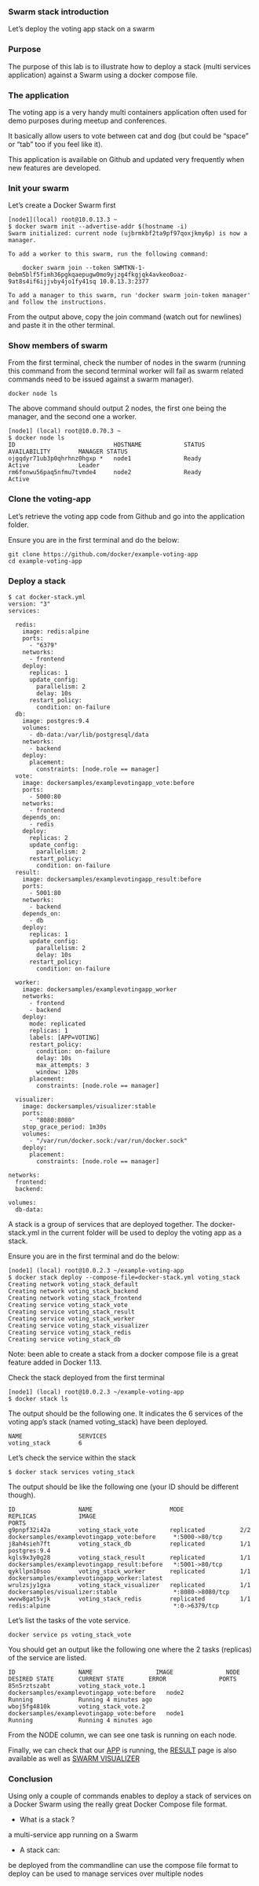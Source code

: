 ### Swarm stack introduction

Let’s deploy the voting app stack on a swarm

### Purpose
The purpose of this lab is to illustrate how to deploy a stack (multi services application) against a Swarm using a docker compose file.

### The application
The voting app is a very handy multi containers application often used for demo purposes during meetup and conferences.

It basically allow users to vote between cat and dog (but could be “space” or “tab” too if you feel like it).

This application is available on Github and updated very frequently when new features are developed.

### Init your swarm
Let’s create a Docker Swarm first

```
[node1](local) root@10.0.13.3 ~
$ docker swarm init --advertise-addr $(hostname -i)
Swarm initialized: current node (ujbrmkbf2ta9pf97qoxjkmy6p) is now a manager.

To add a worker to this swarm, run the following command:

    docker swarm join --token SWMTKN-1-0ebm5blf5fimh36pgkqaepugw0mo9yjzg4fkgjqk4avkeo0oaz-9at8s4if6ijjvby4jo1fy41sq 10.0.13.3:2377

To add a manager to this swarm, run 'docker swarm join-token manager' and follow the instructions.
```

From the output above, copy the join command (watch out for newlines) and paste it in the other terminal.

### Show members of swarm
From the first terminal, check the number of nodes in the swarm (running this command from the second terminal worker will fail as swarm related commands need to be issued against a swarm manager).

```
docker node ls
```

The above command should output 2 nodes, the first one being the manager, and the second one a worker.

```
[node1] (local) root@10.0.70.3 ~
$ docker node ls
ID                            HOSTNAME            STATUS              AVAILABILITY        MANAGER STATUS
ojgqdyr71ub3p0qhrhnz0hgxp *   node1               Ready               Active              Leader
rm6fonwu56paq5nfmu7tvmde4     node2               Ready               Active
```

### Clone the voting-app
Let’s retrieve the voting app code from Github and go into the application folder.

Ensure you are in the first terminal and do the below:

```
git clone https://github.com/docker/example-voting-app
cd example-voting-app
```

### Deploy a stack

```
$ cat docker-stack.yml
version: "3"
services:

  redis:
    image: redis:alpine
    ports:
      - "6379"
    networks:
      - frontend
    deploy:
      replicas: 1
      update_config:
        parallelism: 2
        delay: 10s
      restart_policy:
        condition: on-failure
  db:
    image: postgres:9.4
    volumes:
      - db-data:/var/lib/postgresql/data
    networks:
      - backend
    deploy:
      placement:
        constraints: [node.role == manager]
  vote:
    image: dockersamples/examplevotingapp_vote:before
    ports:
      - 5000:80
    networks:
      - frontend
    depends_on:
      - redis
    deploy:
      replicas: 2
      update_config:
        parallelism: 2
      restart_policy:
        condition: on-failure
  result:
    image: dockersamples/examplevotingapp_result:before
    ports:
      - 5001:80
    networks:
      - backend
    depends_on:
      - db
    deploy:
      replicas: 1
      update_config:
        parallelism: 2
        delay: 10s
      restart_policy:
        condition: on-failure

  worker:
    image: dockersamples/examplevotingapp_worker
    networks:
      - frontend
      - backend
    deploy:
      mode: replicated
      replicas: 1
      labels: [APP=VOTING]
      restart_policy:
        condition: on-failure
        delay: 10s
        max_attempts: 3
        window: 120s
      placement:
        constraints: [node.role == manager]

  visualizer:
    image: dockersamples/visualizer:stable
    ports:
      - "8080:8080"
    stop_grace_period: 1m30s
    volumes:
      - "/var/run/docker.sock:/var/run/docker.sock"
    deploy:
      placement:
        constraints: [node.role == manager]

networks:
  frontend:
  backend:

volumes:
  db-data:
```

A stack is a group of services that are deployed together. The docker-stack.yml in the current folder will be used to deploy the voting app as a stack.

Ensure you are in the first terminal and do the below:

```
[node1] (local) root@10.0.2.3 ~/example-voting-app
$ docker stack deploy --compose-file=docker-stack.yml voting_stack
Creating network voting_stack_default
Creating network voting_stack_backend
Creating network voting_stack_frontend
Creating service voting_stack_vote
Creating service voting_stack_result
Creating service voting_stack_worker
Creating service voting_stack_visualizer
Creating service voting_stack_redis
Creating service voting_stack_db
```

Note: been able to create a stack from a docker compose file is a great feature added in Docker 1.13.

Check the stack deployed from the first terminal

```
[node1] (local) root@10.0.2.3 ~/example-voting-app
$ docker stack ls
```

The output should be the following one. It indicates the 6 services of the voting app’s stack (named voting_stack) have been deployed.

```
NAME                SERVICES
voting_stack        6
```

Let’s check the service within the stack

```
$ docker stack services voting_stack
```

The output should be like the following one (your ID should be different though).

```
ID                  NAME                      MODE                REPLICAS            IMAGE                                          PORTS
g9pnpf32i42a        voting_stack_vote         replicated          2/2              dockersamples/examplevotingapp_vote:before     *:5000->80/tcp
j8ah4sieh7ft        voting_stack_db           replicated          1/1              postgres:9.4
kgls9x3y0g28        voting_stack_result       replicated          1/1              dockersamples/examplevotingapp_result:before   *:5001->80/tcp
qykllpn10soo        voting_stack_worker       replicated          1/1              dockersamples/examplevotingapp_worker:latest
wrulzsjy1gxa        voting_stack_visualizer   replicated          1/1              dockersamples/visualizer:stable                *:8080->8080/tcp
wwvw8gat5vjk        voting_stack_redis        replicated          1/1              redis:alpine                                   *:0->6379/tcp
```

Let’s list the tasks of the vote service.

```
docker service ps voting_stack_vote
```

You should get an output like the following one where the 2 tasks (replicas) of the service are listed.

```
ID                  NAME                  IMAGE               NODE                DESIRED STATE       CURRENT STATE       ERROR               PORTS
85n5rztszabt        voting_stack_vote.1   dockersamples/examplevotingapp_vote:before   node2               Running             Running 4 minutes ago
wboj5fg4810k        voting_stack_vote.2   dockersamples/examplevotingapp_vote:before   node1               Running             Running 4 minutes ago
```

From the NODE column, we can see one task is running on each node.

Finally, we can check that our [APP](http://training.play-with-docker.com/) is running, the [RESULT](http://training.play-with-docker.com/) page is also available as well as [SWARM VISUALIZER](http://training.play-with-docker.com/)

### Conclusion
Using only a couple of commands enables to deploy a stack of services on a Docker Swarm using the really great Docker Compose file format.

- What is a stack ?

a multi-service app running on a Swarm

- A stack can:

be deployed from the commandline
can use the compose file format to deploy
can be used to manage services over multiple nodes
